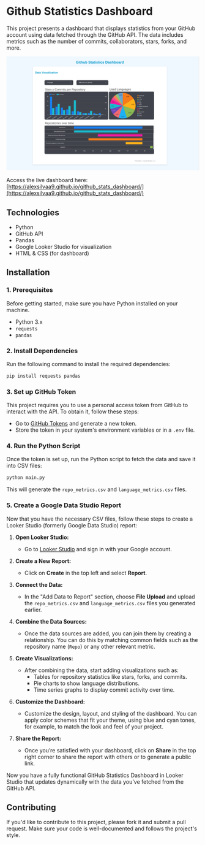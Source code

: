 
# Github Statistics Dashboard

This project presents a dashboard that displays statistics from your GitHub account using data fetched through the GitHub API. The data includes metrics such as the number of commits, collaborators, stars, forks, and more.

![Dashboard Image](dashboard.png)

Access the live dashboard here: [https://alexsilvaa9.github.io/github_stats_dashboard/](https://alexsilvaa9.github.io/github_stats_dashboard/)

## Technologies

- Python
- GitHub API
- Pandas
- Google Looker Studio for visualization
- HTML & CSS (for dashboard)

## Installation

### 1. Prerequisites

Before getting started, make sure you have Python installed on your machine.

- Python 3.x
- `requests`
- `pandas`

### 2. Install Dependencies

Run the following command to install the required dependencies:

```bash
pip install requests pandas
```

### 3. Set up GitHub Token

This project requires you to use a personal access token from GitHub to interact with the API. To obtain it, follow these steps:

- Go to [GitHub Tokens](https://github.com/settings/tokens) and generate a new token.
- Store the token in your system's environment variables or in a `.env` file.

### 4. Run the Python Script

Once the token is set up, run the Python script to fetch the data and save it into CSV files:

```bash
python main.py
```

This will generate the `repo_metrics.csv` and `language_metrics.csv` files.

### 5. Create a Google Data Studio Report

Now that you have the necessary CSV files, follow these steps to create a Looker Studio (formerly Google Data Studio) report:

1. **Open Looker Studio:**
   - Go to [Looker Studio](https://lookerstudio.google.com) and sign in with your Google account.

2. **Create a New Report:**
   - Click on **Create** in the top left and select **Report**.

3. **Connect the Data:**
   - In the "Add Data to Report" section, choose **File Upload** and upload the `repo_metrics.csv` and `language_metrics.csv` files you generated earlier.
   
4. **Combine the Data Sources:**
   - Once the data sources are added, you can join them by creating a relationship. You can do this by matching common fields such as the repository name (`Repo`) or any other relevant metric.
   
5. **Create Visualizations:**
   - After combining the data, start adding visualizations such as:
     - Tables for repository statistics like stars, forks, and commits.
     - Pie charts to show language distributions.
     - Time series graphs to display commit activity over time.
   
6. **Customize the Dashboard:**
   - Customize the design, layout, and styling of the dashboard. You can apply color schemes that fit your theme, using blue and cyan tones, for example, to match the look and feel of your project.

7. **Share the Report:**
   - Once you’re satisfied with your dashboard, click on **Share** in the top right corner to share the report with others or to generate a public link.

Now you have a fully functional GitHub Statistics Dashboard in Looker Studio that updates dynamically with the data you’ve fetched from the GitHub API.

## Contributing

If you'd like to contribute to this project, please fork it and submit a pull request. Make sure your code is well-documented and follows the project's style.

